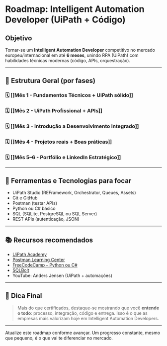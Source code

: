 # Roadmap: Intelligent Automation Developer (UiPath + Código)

## Objetivo

Tornar-se um **Intelligent Automation Developer** competitivo no mercado europeu/internacional em até **6 meses**, unindo RPA (UiPath) com habilidades técnicas modernas (código, APIs, orquestração).

---

## 📅 Estrutura Geral (por fases)

### 🗓️ [[Mês 1 - Fundamentos Técnicos + UiPath sólido]]

### 🗓️ [[Mês 2 - UiPath Profissional + APIs]]

### 🗓️ [[Mês 3 - Introdução a Desenvolvimento Integrado]]

### 🗓️ [[Mês 4 - Projetos reais + Boas práticas]]

### 🗓️ [[Mês 5–6 - Portfólio e LinkedIn Estratégico]]

---

## 🔧 Ferramentas e Tecnologias para focar

- UiPath Studio (REFramework, Orchestrator, Queues, Assets)
- Git e GitHub
- Postman (testar APIs)
- Python ou C# básico
- SQL (SQLite, PostgreSQL ou SQL Server)
- REST APIs (autenticação, JSON)

---

## 📚 Recursos recomendados

- [UiPath Academy](https://academy.uipath.com/)
- [Postman Learning Center](https://learning.postman.com/)
- [FreeCodeCamp – Python ou C#](https://www.freecodecamp.org/)
- [SQLBolt](https://sqlbolt.com/)
- YouTube: Anders Jensen (UiPath + automações)

---

## 🎯 Dica Final

> Mais do que certificados, destaque-se mostrando que você **entende o todo**: processo, integração, código e entrega. Isso é o que as empresas mais valorizam hoje em Intelligent Automation Developers.

---

Atualize este roadmap conforme avançar. Um progresso constante, mesmo que pequeno, é o que vai te diferenciar no mercado.